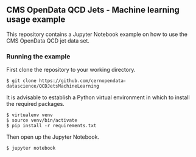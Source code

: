 ## CMS OpenData QCD Jets - Machine learning usage example

This repository contains a Jupyter Notebook example on how to use the CMS OpenData QCD jet data set.

### Running the example
First clone the repository to your working directory.
```
$ git clone https://github.com/cernopendata-datascience/QCDJetsMachineLearning
```
It is advisable to establish a Python virtual environment in which to install the required packages.
```
$ virtualenv venv
$ source venv/bin/activate
$ pip install -r requirements.txt
```
Then open up the Jupyter Notebook.
```
$ jupyter notebook
```
